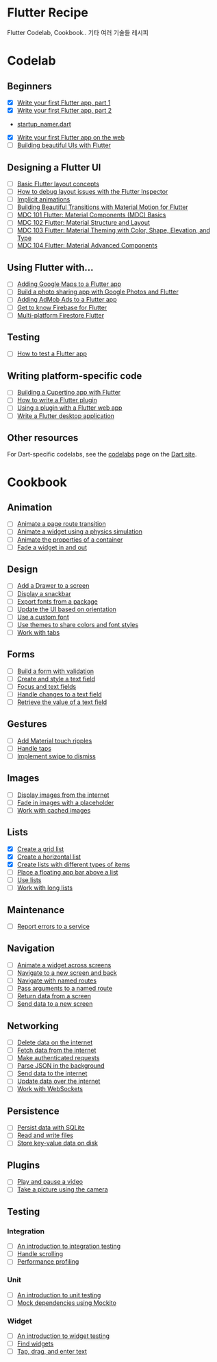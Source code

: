 # Flutter Recipe
Flutter Codelab, Cookbook.. 기타 여러 기술들 레시피

# Codelab

## Beginners

- [x]  [Write your first Flutter app, part 1](https://codelabs.developers.google.com/codelabs/first-flutter-app-pt1)
- [x]  [Write your first Flutter app, part 2](https://codelabs.developers.google.com/codelabs/first-flutter-app-pt2)
- [startup_namer.dart](https://github.com/9JIMIN/flutter-recipe/blob/master/startup_namer.dart)
- [x]  [Write your first Flutter app on the web](https://flutter.dev/docs/get-started/codelab-web)
- [ ]  [Building beautiful UIs with Flutter](https://codelabs.developers.google.com/codelabs/flutter)

## Designing a Flutter UI

- [ ]  [Basic Flutter layout concepts](https://flutter.dev/docs/codelabs/layout-basics)
- [ ]  [How to debug layout issues with the Flutter Inspector](https://medium.com/flutter/how-to-debug-layout-issues-with-the-flutter-inspector-87460a7b9db)
- [ ]  [Implicit animations](https://flutter.dev/docs/codelabs/implicit-animations)
- [ ]  [Building Beautiful Transitions with Material Motion for Flutter](https://codelabs.developers.google.com/codelabs/material-motion-flutter)
- [ ]  [MDC 101 Flutter: Material Components (MDC) Basics](https://codelabs.developers.google.com/codelabs/mdc-101-flutter)
- [ ]  [MDC 102 Flutter: Material Structure and Layout](https://codelabs.developers.google.com/codelabs/mdc-102-flutter)
- [ ]  [MDC 103 Flutter: Material Theming with Color, Shape, Elevation, and Type](https://codelabs.developers.google.com/codelabs/mdc-103-flutter)
- [ ]  [MDC 104 Flutter: Material Advanced Components](https://codelabs.developers.google.com/codelabs/mdc-104-flutter)

## Using Flutter with…

- [ ]  [Adding Google Maps to a Flutter app](https://codelabs.developers.google.com/codelabs/google-maps-in-flutter)
- [ ]  [Build a photo sharing app with Google Photos and Flutter](https://codelabs.developers.google.com/codelabs/google-photos-sharing)
- [ ]  [Adding AdMob Ads to a Flutter app](https://codelabs.developers.google.com/codelabs/admob-ads-in-flutter/)
- [ ]  [Get to know Firebase for Flutter](https://firebase.google.com/learn/codelabs/firebase-get-to-know-flutter)
- [ ]  [Multi-platform Firestore Flutter](https://codelabs.developers.google.com/codelabs/friendlyeats-flutter/)

## Testing

- [ ]  [How to test a Flutter app](https://codelabs.developers.google.com/codelabs/flutter-app-testing/#0)

## Writing platform-specific code

- [ ]  [Building a Cupertino app with Flutter](https://codelabs.developers.google.com/codelabs/flutter-cupertino)
- [ ]  [How to write a Flutter plugin](https://codelabs.developers.google.com/codelabs/write-flutter-plugin/)
- [ ]  [Using a plugin with a Flutter web app](https://codelabs.developers.google.com/codelabs/web-url-launcher/)
- [ ]  [Write a Flutter desktop application](https://codelabs.developers.google.com/codelabs/flutter-github-graphql-client/)

## Other resources

For Dart-specific codelabs, see the [codelabs](https://dart.dev/codelabs) page on the [Dart site](https://dart.dev/).

# Cookbook

## Animation

- [ ]  [Animate a page route transition](https://flutter.dev/docs/cookbook/animation/page-route-animation.html)
- [ ]  [Animate a widget using a physics simulation](https://flutter.dev/docs/cookbook/animation/physics-simulation.html)
- [ ]  [Animate the properties of a container](https://flutter.dev/docs/cookbook/animation/animated-container.html)
- [ ]  [Fade a widget in and out](https://flutter.dev/docs/cookbook/animation/opacity-animation.html)

## Design

- [ ]  [Add a Drawer to a screen](https://flutter.dev/docs/cookbook/design/drawer.html)
- [ ]  [Display a snackbar](https://flutter.dev/docs/cookbook/design/snackbars.html)
- [ ]  [Export fonts from a package](https://flutter.dev/docs/cookbook/design/package-fonts.html)
- [ ]  [Update the UI based on orientation](https://flutter.dev/docs/cookbook/design/orientation.html)
- [ ]  [Use a custom font](https://flutter.dev/docs/cookbook/design/fonts.html)
- [ ]  [Use themes to share colors and font styles](https://flutter.dev/docs/cookbook/design/themes.html)
- [ ]  [Work with tabs](https://flutter.dev/docs/cookbook/design/tabs.html)

## Forms

- [ ]  [Build a form with validation](https://flutter.dev/docs/cookbook/forms/validation.html)
- [ ]  [Create and style a text field](https://flutter.dev/docs/cookbook/forms/text-input.html)
- [ ]  [Focus and text fields](https://flutter.dev/docs/cookbook/forms/focus.html)
- [ ]  [Handle changes to a text field](https://flutter.dev/docs/cookbook/forms/text-field-changes.html)
- [ ]  [Retrieve the value of a text field](https://flutter.dev/docs/cookbook/forms/retrieve-input.html)

## Gestures

- [ ]  [Add Material touch ripples](https://flutter.dev/docs/cookbook/gestures/ripples.html)
- [ ]  [Handle taps](https://flutter.dev/docs/cookbook/gestures/handling-taps.html)
- [ ]  [Implement swipe to dismiss](https://flutter.dev/docs/cookbook/gestures/dismissible.html)

## Images

- [ ]  [Display images from the internet](https://flutter.dev/docs/cookbook/images/network-image.html)
- [ ]  [Fade in images with a placeholder](https://flutter.dev/docs/cookbook/images/fading-in-images.html)
- [ ]  [Work with cached images](https://flutter.dev/docs/cookbook/images/cached-images.html)

## Lists

- [x]  [Create a grid list](https://flutter.dev/docs/cookbook/lists/grid-lists.html)
- [x]  [Create a horizontal list](https://flutter.dev/docs/cookbook/lists/horizontal-list.html)
- [x]  [Create lists with different types of items](https://flutter.dev/docs/cookbook/lists/mixed-list.html)
- [ ]  [Place a floating app bar above a list](https://flutter.dev/docs/cookbook/lists/floating-app-bar.html)
- [ ]  [Use lists](https://flutter.dev/docs/cookbook/lists/basic-list.html)
- [ ]  [Work with long lists](https://flutter.dev/docs/cookbook/lists/long-lists.html)

## Maintenance

- [ ]  [Report errors to a service](https://flutter.dev/docs/cookbook/maintenance/error-reporting.html)

## Navigation

- [ ]  [Animate a widget across screens](https://flutter.dev/docs/cookbook/navigation/hero-animations.html)
- [ ]  [Navigate to a new screen and back](https://flutter.dev/docs/cookbook/navigation/navigation-basics.html)
- [ ]  [Navigate with named routes](https://flutter.dev/docs/cookbook/navigation/named-routes.html)
- [ ]  [Pass arguments to a named route](https://flutter.dev/docs/cookbook/navigation/navigate-with-arguments.html)
- [ ]  [Return data from a screen](https://flutter.dev/docs/cookbook/navigation/returning-data.html)
- [ ]  [Send data to a new screen](https://flutter.dev/docs/cookbook/navigation/passing-data.html)

## Networking

- [ ]  [Delete data on the internet](https://flutter.dev/docs/cookbook/networking/delete-data.html)
- [ ]  [Fetch data from the internet](https://flutter.dev/docs/cookbook/networking/fetch-data.html)
- [ ]  [Make authenticated requests](https://flutter.dev/docs/cookbook/networking/authenticated-requests.html)
- [ ]  [Parse JSON in the background](https://flutter.dev/docs/cookbook/networking/background-parsing.html)
- [ ]  [Send data to the internet](https://flutter.dev/docs/cookbook/networking/send-data.html)
- [ ]  [Update data over the internet](https://flutter.dev/docs/cookbook/networking/update-data.html)
- [ ]  [Work with WebSockets](https://flutter.dev/docs/cookbook/networking/web-sockets.html)

## Persistence

- [ ]  [Persist data with SQLite](https://flutter.dev/docs/cookbook/persistence/sqlite.html)
- [ ]  [Read and write files](https://flutter.dev/docs/cookbook/persistence/reading-writing-files.html)
- [ ]  [Store key-value data on disk](https://flutter.dev/docs/cookbook/persistence/key-value.html)

## Plugins

- [ ]  [Play and pause a video](https://flutter.dev/docs/cookbook/plugins/play-video.html)
- [ ]  [Take a picture using the camera](https://flutter.dev/docs/cookbook/plugins/picture-using-camera.html)

## Testing

### Integration

- [ ]  [An introduction to integration testing](https://flutter.dev/docs/cookbook/testing/integration/introduction.html)
- [ ]  [Handle scrolling](https://flutter.dev/docs/cookbook/testing/integration/scrolling.html)
- [ ]  [Performance profiling](https://flutter.dev/docs/cookbook/testing/integration/profiling.html)

### Unit

- [ ]  [An introduction to unit testing](https://flutter.dev/docs/cookbook/testing/unit/introduction.html)
- [ ]  [Mock dependencies using Mockito](https://flutter.dev/docs/cookbook/testing/unit/mocking.html)

### Widget

- [ ]  [An introduction to widget testing](https://flutter.dev/docs/cookbook/testing/widget/introduction.html)
- [ ]  [Find widgets](https://flutter.dev/docs/cookbook/testing/widget/finders.html)
- [ ]  [Tap, drag, and enter text](https://flutter.dev/docs/cookbook/testing/widget/tap-drag.html)